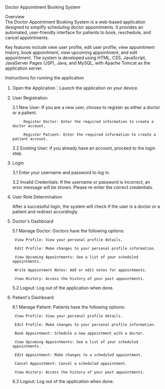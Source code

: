 Doctor Appointment Booking System       

Overview   
The Doctor Appointment Booking System is a web-based application designed to simplify scheduling doctor appointments. It provides an automated, user-friendly interface for patients to book, reschedule, and cancel appointments.

Key features include view user profile, edit user profile, view appointment history, book appointment, view upcoming appointment, and edit appointment. The system is developed using HTML, CSS, JavaScript, JavaServer Pages (JSP), Java, and MySQL, with Apache Tomcat as the application server.

      
Instructions for running the application
1. Open the Application：Launch the application on your device.

2. User Registration
   
      2.1 New User: If you are a new user, choose to register as either a doctor or a patient.
   
            Register Doctor: Enter the required information to create a doctor account.
   
            Register Patient: Enter the required information to create a patient account.

      2.2 Existing User: If you already have an account, proceed to the login step.
   
3. Login

      3.1 Enter your username and password to log in.
   
      3.2 Invalid Credentials: If the username or password is incorrect, an error message will be shown. Please re-enter the correct credentials.

4. User Role Determination

    After a successful login, the system will check if the user is a doctor or a patient and redirect accordingly.

5. Doctor's Dashboard

    5.1 Manage Doctor: Doctors have the following options:
   
        View Profile: View your personal profile details.
   
        Edit Profile: Make changes to your personal profile information.
   
        View Upcoming Appointments: See a list of your scheduled appointments.
   
        Write Appointment Notes: Add or edit notes for appointments.
   
        View History: Access the history of your past appointments.
   
    5.2 Logout: Log out of the application when done.

6. Patient's Dashboard

    6.1 Manage Patient: Patients have the following options:
   
        View Profile: View your personal profile details.
   
        Edit Profile: Make changes to your personal profile information.
   
        Book Appointment: Schedule a new appointment with a doctor.
   
        View Upcoming Appointments: See a list of your scheduled appointments.
   
        Edit Appointment: Make changes to a scheduled appointment.
   
        Cancel Appointment: Cancel a scheduled appointment.
   
        View History: Access the history of your past appointments.
   
    6.2 Logout: Log out of the application when done.   
